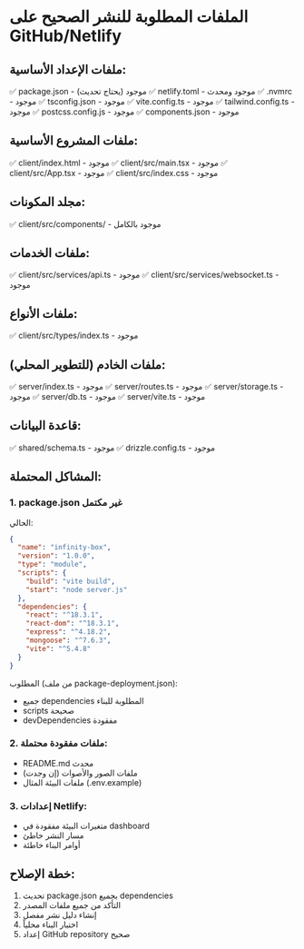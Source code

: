 # الملفات المطلوبة للنشر الصحيح على GitHub/Netlify

## ملفات الإعداد الأساسية:
✅ package.json - موجود (يحتاج تحديث)
✅ netlify.toml - موجود ومحدث
✅ .nvmrc - موجود
✅ tsconfig.json - موجود
✅ vite.config.ts - موجود
✅ tailwind.config.ts - موجود
✅ postcss.config.js - موجود
✅ components.json - موجود

## ملفات المشروع الأساسية:
✅ client/index.html - موجود
✅ client/src/main.tsx - موجود
✅ client/src/App.tsx - موجود
✅ client/src/index.css - موجود

## مجلد المكونات:
✅ client/src/components/ - موجود بالكامل

## ملفات الخدمات:
✅ client/src/services/api.ts - موجود
✅ client/src/services/websocket.ts - موجود

## ملفات الأنواع:
✅ client/src/types/index.ts - موجود

## ملفات الخادم (للتطوير المحلي):
✅ server/index.ts - موجود
✅ server/routes.ts - موجود
✅ server/storage.ts - موجود
✅ server/db.ts - موجود
✅ server/vite.ts - موجود

## قاعدة البيانات:
✅ shared/schema.ts - موجود
✅ drizzle.config.ts - موجود

## المشاكل المحتملة:

### 1. package.json غير مكتمل
الحالي:
```json
{
  "name": "infinity-box",
  "version": "1.0.0",
  "type": "module",
  "scripts": {
    "build": "vite build",
    "start": "node server.js"
  },
  "dependencies": {
    "react": "^18.3.1",
    "react-dom": "^18.3.1",
    "express": "^4.18.2",
    "mongoose": "^7.6.3",
    "vite": "^5.4.8"
  }
}
```

المطلوب (من ملف package-deployment.json):
- جميع dependencies المطلوبة للبناء
- scripts صحيحة
- devDependencies مفقودة

### 2. ملفات مفقودة محتملة:
- README.md محدث
- ملفات الصور والأصوات (إن وجدت)
- ملفات البيئة المثال (.env.example)

### 3. إعدادات Netlify:
- متغيرات البيئة مفقودة في dashboard
- مسار النشر خاطئ
- أوامر البناء خاطئة

## خطة الإصلاح:
1. تحديث package.json بجميع dependencies
2. التأكد من جميع ملفات المصدر
3. إنشاء دليل نشر مفصل
4. اختبار البناء محلياً
5. إعداد GitHub repository صحيح